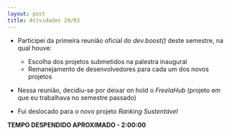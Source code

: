 ```yaml
---
layout: post
title: Atividades 29/03
---
```


- Participei da primeira reunião oficial do *dev.boost()* deste semestre, na qual houve:
	- Escolha dos projetos submetidos na palestra inaugural
	- Remanejamento de desenvolvedores para cada um dos novos projetos

- Nessa reunião, decidiu-se por deixar on hold o *FreelaHub* (projeto em que eu trabalhava no semestre passado)
- Fui deslocado para o novo projeto *Ranking Sustentável*

**TEMPO DESPENDIDO APROXIMADO - 2:00:00**

